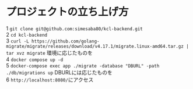# プロジェクトの立ち上げ方

1 `git clone git@github.com:simesaba80/kcl-backend.git`  
2 `cd kcl-backend`  
3 `curl -L https://github.com/golang-migrate/migrate/releases/download/v4.17.1/migrate.linux-amd64.tar.gz | tar xvz migrate` 環境に応じたものを  
4 `docker compose up -d`  
5 `docker-compose exec app ./migrate -database "DBURL" -path ./db/migrations up` DBURLには応じたものを  
6 `http://localhost:8080/`にアクセス  
